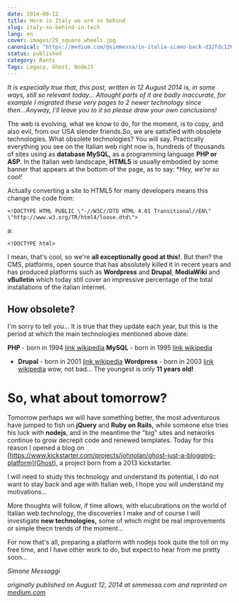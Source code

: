 ```yaml
---
date: 2014-08-12
title: Here in Italy we are so behind
slug: italy-so-behind-in-tech
lang: en
cover: images/29_square_wheels.jpg
canonical: "https://medium.com/@simmessa/in-italia-siamo-back-d32fdc126713"
status: published
category: Rants
Tags: Legacy, Ghost, NodeJS
---
```


*It is especially true that, this post, written in 12 August 2014 is, in some ways, still so relevant today... Altought parts of it are badly inaccurate, for example I migrated these very pages to 2 newer technology since then...Anyway, I'll leave you to it so please draw your own conclusions!*

The web is evolving, what we know to do, for the moment, is to copy, and also evil, from our USA slender friends.So, we are satisfied with obsolete technologies. What obsolete technologies? You will say. Practically everything you see on the Italian web right now is, hundreds of thousands of sites using as **database MySQL,** as a programming language **PHP or ASP.** In the Italian web landscape, **HTML5** is usually embodied by some banner that appears at the bottom of the page, as to say: **Hey, we're so cool!*

Actually converting a site to HTML5 for many developers means this change the code from:
```
<!DOCTYPE HTML PUBLIC \"-//W3C//DTD HTML 4.01 Transitional//EN\" \"http://www.w3.org/TR/html4/loose.dtd\">
```
a:
```
<!DOCTYPE html>
```

I mean, that's cool, so we're **all exceptionally good at this!**. But then? the CMS, platforms, open source that has absolutely killed it in recent years and has produced platforms such as **Wordpress** and **Drupal**, **MediaWiki** and **vBulletin** which today still cover an impressive percentage of the total installations of the italian internet.

## How obsolete?

I'm sorry to tell you... It is true that they update each year, but this is the period at which the main technologies mentioned above date:

**PHP** - born in 1994 [link wikipedia](http://en.wikipedia.org/wiki/PHP)
**MySQL** - born in 1995 [link wikipedia](http://en.wikipedia.org/wiki/MySQL)
* **Drupal** - born in 2001 [link wikipedia](http://en.wikipedia.org/wiki/Drupal)
**Wordpress** - born in 2003 [link wikipedia](http://en.wikipedia.org/wiki/WordPress) wow, not bad... The youngest is only **11 years old!**

# So, what about tomorrow?
Tomorrow perhaps we will have something better, the most adventurous have jumped to fish on **jQuery** and **Ruby on Rails,** while someone else tries his luck with **nodejs**, and in the meantime the "big" sites and networks continue to grow decrepit code and renewed templates.
Today for this reason I opened a blog on [https://www.kickstarter.com/projects/johnolan/ghost-just-a-blogging-platform](Ghost), a project born from a 2013 kickstarter.

I will need to study this technology and understand its potential, I do not want to stay back and age with Italian web, I hope you will understand my motivations...

More thoughts will follow, if time allows, with elucubrations on the world of Italian web technology, the discoveries I make and of course I will investigate **new technologies,** some of which might be real improvements or simple thecn trends of the moment...

For now that's all, preparing a platform with nodejs took quite the toll on my free time, and I have other work to do, but expect to hear from me pretty soon...

*Simone Messaggi*

*originally published on August 12, 2014 at simmessa.com and reprinted on [medium.com](https://medium.com/@simmessa/in-italia-siamo-back-d32fdc126713)*